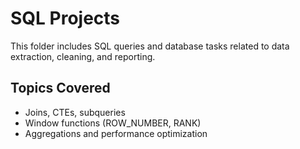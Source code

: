 # SQL Projects

This folder includes SQL queries and database tasks related to data extraction, cleaning, and reporting.

## Topics Covered
- Joins, CTEs, subqueries
- Window functions (ROW_NUMBER, RANK)
- Aggregations and performance optimization
